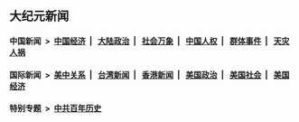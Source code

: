 ## 大纪元新闻

#### 中国新闻 &nbsp;>&nbsp; [中国经济](indexes/ncid283/README.md?10130845) &nbsp;| &nbsp; [大陆政治](indexes/ncid277/README.md?10130845) &nbsp;| &nbsp; [社会万象](indexes/ncid282/README.md?10130845) &nbsp;| &nbsp; [中国人权](indexes/ncid278/README.md?10130845) &nbsp;| &nbsp; [群体事件](indexes/ncid279/README.md?10130845) &nbsp;| &nbsp; [天灾人祸](indexes/ncid280/README.md?10130845)

#### 国际新闻 &nbsp;>&nbsp; [美中关系](indexes/nf1412576/README.md?10130845) &nbsp;| &nbsp; [台湾新闻](indexes/ncid1349361/README.md?10130845) &nbsp;| &nbsp; [香港新闻](indexes/ncid1349362/README.md?10130845) &nbsp;| &nbsp; [美国政治](indexes/ncid1078159/README.md?10130845) &nbsp;| &nbsp; [美国社会](indexes/ncid1078160/README.md?10130845) &nbsp;| &nbsp; [美国经济](indexes/ncid1078158/README.md?10130845)

#### 特别专题 &nbsp;>&nbsp; [中共百年历史](https://github.com/epoch-news/epoch-special/blob/master/README.md?10130845)  
